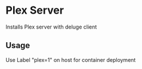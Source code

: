 # Plex Server
Installs Plex server with deluge client 
## Usage
Use Label "plex=1" on host for container deployment
